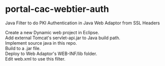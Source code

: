 # portal-cac-webtier-auth
Java Filter to do PKI Authentication in Java Web Adaptor from SSL Headers

Create a new Dynamic web project in Eclipse.  
Add external Tomcat's servlet-api.jar to Java build path.  
Implement source java in this repo.  
Build to a .jar file.  
Deploy to Web Adaptor's WEB-INF/lib folder.  
Edit web.xml to use this filter.  
